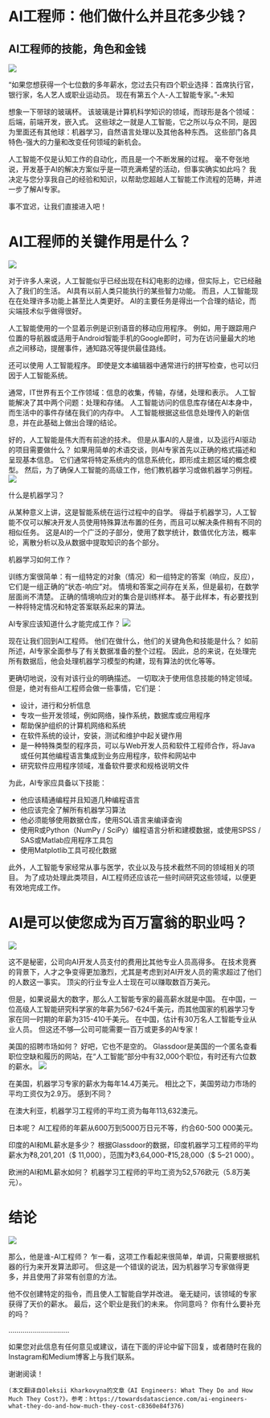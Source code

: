 # AI工程师：他们做什么并且花多少钱？
## AI工程师的技能，角色和金钱
![](0*EKlN-Xi1WkDE8RDh)

“如果您想获得一个七位数的多年薪水，您过去只有四个职业选择：首席执行官，银行家，名人艺人或职业运动员。 现在有第五个人-人工智能专家。”-未知

想象一下带球的玻璃杯。 该玻璃是计算机科学知识的领域，而球形是各个领域：后端，前端开发，嵌入式。 这些球之一就是人工智能，它之所以与众不同，是因为里面还有其他球：机器学习，自然语言处理以及其他各种东西。 这些部门各具特色-强大的力量和改变任何领域的新机会。

人工智能不仅是认知工作的自动化，而且是一个不断发展的过程。 毫不夸张地说，开发基于AI的解决方案似乎是一项充满希望的活动，但事实确实如此吗？ 我决定与您分享我自己的经验和知识，以帮助您超越人工智能工作流程的范畴，并进一步了解AI专家。

事不宜迟，让我们直接进入吧！
# AI工程师的关键作用是什么？
![](0*fhBt5hE8COb2DYcv)

对于许多人来说，人工智能似乎已经出现在科幻电影的边缘，但实际上，它已经融入了我们的生活。 AI具有以前人类只能执行的某些智力功能。 而且，人工智能现在在处理许多功能上甚至比人类更好。 AI的主要任务是得出一个合理的结论，而尖端技术似乎做得很好。

人工智能使用的一个显着示例是识别语音的移动应用程序。 例如，用于跟踪用户位置的导航器或适用于Android智能手机的Google即时，可为在访问量最大的地点之间移动，提醒事件，通知路况等提供最佳路线。

还可以使用 人工智能程序。 即使是文本编辑器中通常进行的拼写检查，也可以归因于人工智能系统。

通常，IT世界有五个工作领域：信息的收集，传输，存储，处理和表示。 人工智能解决了其中两个问题：处理和存储。 人工智能访问的信息库存储在AI本身中，而生活中的事件存储在我们的内存中。 人工智能根据这些信息处理传入的新信息，并在此基础上做出合理的结论。

好的，人工智能是伟大而有前途的技术。 但是从事AI的人是谁，以及运行AI驱动的项目需要做什么？ 如果用简单的术语交谈，则AI专家首先以正确的格式描述和呈现基本信息。 它们通常将特定系统内的信息系统化，即形成主题区域的概念模型。 然后，为了确保人工智能的高级工作，他们教机器学习或做机器学习例程。
![](0*Ix-1nv3USgjRxjKT)

什么是机器学习？

从某种意义上讲，这是智能系统在运行过程中的自学。 得益于机器学习，人工智能不仅可以解决开发人员使用特殊算法布置的任务，而且可以解决条件稍有不同的相似任务。 这是AI的一个广泛的子部分，使用了数学统计，数值优化方法，概率论，离散分析以及从数据中提取知识的各个部分。

机器学习如何工作？

训练方案很简单：有一组特定的对象（情况）和一组特定的答案（响应，反应），它们是一组正确的“状态-响应”对。 情境和答案之间存在关系，但是最初，在数学层面尚不清楚。 正确的情境响应对的集合是训练样本。 基于此样本，有必要找到一种将特定情况和特定答案联系起来的算法。

AI专家应该知道什么才能完成工作？
![](0*F6jHsMwN7lzNRvli)

现在让我们回到AI工程师。 他们在做什么，他们的关键角色和技能是什么？ 如前所述，AI专家全面参与了有关数据准备的整个过程。 因此，总的来说，在处理完所有数据后，他会处理机器学习模型的构建，现有算法的优化等等。

更确切地说，没有对该行业的明确描述。 一切取决于使用信息技能的特定领域。 但是，绝对有些AI工程师会做一些事情，它们是：
+ 设计，进行和分析信息
+ 专攻一些开发领域，例如网络，操作系统，数据库或应用程序
+ 帮助保护组织的计算机网络和系统
+ 在软件系统的设计，安装，测试和维护中起关键作用
+ 是一种特殊类型的程序员，可以与Web开发人员和软件工程师合作，将Java或任何其他编程语言集成到业务应用程序，软件和网站中
+ 研究软件应用程序领域，准备软件要求和规格说明文件

为此，AI专家应具备以下技能：
+ 他应该精通编程并且知道几种编程语言
+ 他应该完全了解所有机器学习算法
+ 他必须能够使用数据仓库，使用SQL语言来编译查询
+ 使用R或Python（NumPy / SciPy）编程语言分析和建模数据，或使用SPSS / SAS或Matlab应用程序工具包
+ 使用Matplotlib工具可视化数据

此外，人工智能专家经常从事与医学，农业以及与技术截然不同的领域相关的项目。 为了成功处理此类项目，AI工程师还应该花一些时间研究这些领域，以便更有效地完成工作。
# AI是可以使您成为百万富翁的职业吗？
![](0*WdnzkSDBYttMkV5v)

这不是秘密，公司向AI开发人员支付的费用比其他专业人员高得多。 在技术竞赛的背景下，人才之争变得更加激烈，尤其是考虑到对AI开发人员的需求超过了他们的人数这一事实。 顶尖的行业专业人士现在可以赚取数百万美元。

但是，如果说最大的数字，那么人工智能专家的最高薪水就是中国。 在中国，一位高级人工智能研究科学家的年薪为567-624千美元，而其他国家的机器学习专家在同一时期的年薪为315-410千美元。 在中国，估计有30万名人工智能专业从业人员。 但这还不够—公司可能需要一百万或更多的AI专家！

美国的招聘市场如何？ 好吧，它也不是空的。 Glassdoor是美国的一个匿名查看职位空缺和履历的网站，在“人工智能”部分中有32,000个职位，有时还有六位数的薪水。
![](0*5_v0xc7Jphe1OVC-)

在美国，机器学习专家的薪水为每年14.4万美元。 相比之下，美国劳动力市场的平均工资仅为2.9万。 感到不同？

在澳大利亚，机器学习工程师的平均工资为每年113,632澳元。

日本呢？ AI工程师的年薪从600万到5000万日元不等，约合60-500 000美元。

印度的AI和ML薪水是多少？ 根据Glassdoor的数据，印度机器学习工程师的平均薪水为₹8,201,201（$ 11,000），范围为₹3,64,000-₹15,28,000（$ 5–21 000）。

欧洲的AI和ML薪水如何？ 机器学习工程师的平均工资为52,576欧元（5.8万美元）。
# 结论
![](0*566Valri2hmw0zvv)

那么，他是谁-AI工程师？ 乍一看，这项工作看起来很简单，单调，只需要根据机器的行为来开发算法即可。 但这是一个错误的说法，因为机器学习专家做得更多，并且使用了非常有创意的方法。

他不仅创建特定的指令，而且使人工智能自学并改进。 毫无疑问，该领域的专家获得了天价的薪水。 最后，这个职业是我们的未来。 你同意吗？ 你有什么要补充的吗？

…………………………

如果您对此信息有任何意见或建议，请在下面的评论中留下回复，或者随时在我的Instagram和Medium博客上与我们联系。

谢谢阅读！
```
(本文翻译自Oleksii Kharkovyna的文章《AI Engineers: What They Do and How Much They Cost?》，参考：https://towardsdatascience.com/ai-engineers-what-they-do-and-how-much-they-cost-c8360e84f376)
```
